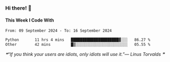 ### Hi there! 👋

#### This Week I Code With
<!--START_SECTION:waka-->

```txt
From: 09 September 2024 - To: 16 September 2024

Python       11 hrs 4 mins   █████████████████████▓░░░   86.27 %
Other        42 mins         █▒░░░░░░░░░░░░░░░░░░░░░░░   05.55 %
```

<!--END_SECTION:waka-->

<!--STARTS_HERE_QUOTE_README-->
<i>❝“If you think your users are idiots, only idiots will use it.”— Linus Torvalds   ❞</i>
<!--ENDS_HERE_QUOTE_README-->
